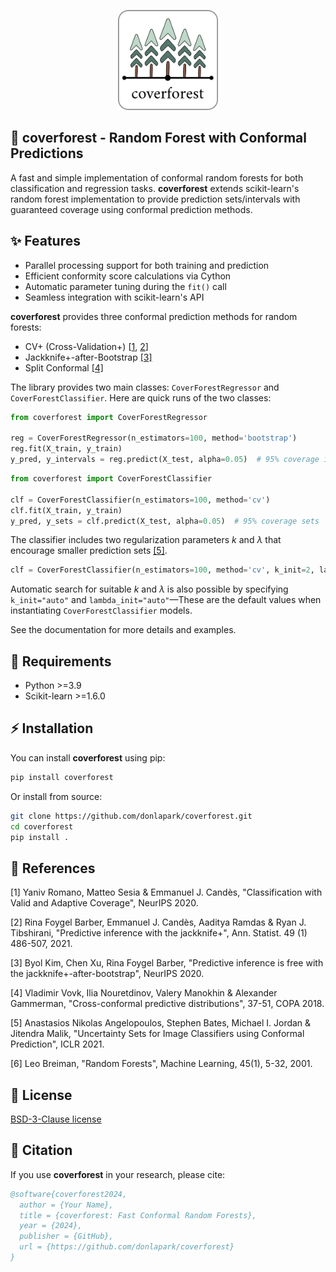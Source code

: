 <p align="center">
  <img width="160" src="https://github.com/donlapark/coverforest/raw/main/doc/images/coverforest_96.png">
</p>

## 🌳 coverforest - Random Forest with Conformal Predictions

A fast and simple implementation of conformal random forests for both classification and regression tasks. **coverforest** extends scikit-learn's random forest implementation to provide prediction sets/intervals with guaranteed coverage using conformal prediction methods.

## ✨ Features

- Parallel processing support for both training and prediction
- Efficient conformity score calculations via Cython
- Automatic parameter tuning during the `fit()` call
- Seamless integration with scikit-learn's API

**coverforest** provides three conformal prediction methods for random forests:
- CV+ (Cross-Validation+) [[1](#1), [2](#2)]
- Jackknife+-after-Bootstrap [[3]](#3)
- Split Conformal [[4]](#4)

The library provides two main classes: `CoverForestRegressor` and `CoverForestClassifier`.
Here are quick runs of the two classes:

```python
from coverforest import CoverForestRegressor

reg = CoverForestRegressor(n_estimators=100, method='bootstrap')
reg.fit(X_train, y_train)
y_pred, y_intervals = reg.predict(X_test, alpha=0.05)  # 95% coverage intervals
```

```python
from coverforest import CoverForestClassifier

clf = CoverForestClassifier(n_estimators=100, method='cv')
clf.fit(X_train, y_train)
y_pred, y_sets = clf.predict(X_test, alpha=0.05)  # 95% coverage sets
```

The classifier includes two regularization parameters $k$ and $\lambda$ that encourage smaller prediction sets [[5]](#5).

```python
clf = CoverForestClassifier(n_estimators=100, method='cv', k_init=2, lambda_init=0.1)
```

Automatic search for suitable $k$ and $\lambda$ is also possible by specifying `k_init="auto"` and `lambda_init="auto"`—These are the default values when instantiating `CoverForestClassifier` models.

See the documentation for more details and examples.

## 🔧 Requirements

- Python >=3.9
- Scikit-learn >=1.6.0

## ⚡ Installation

You can install **coverforest** using pip:

```bash
pip install coverforest
```

Or install from source:

```bash
git clone https://github.com/donlapark/coverforest.git
cd coverforest
pip install .
```

## 📖 References

<a id="1">[1]</a> Yaniv Romano, Matteo Sesia & Emmanuel J. Candès, "Classification with Valid and Adaptive Coverage", NeurIPS 2020.

<a id="1">[2]</a> Rina Foygel Barber, Emmanuel J. Candès, Aaditya Ramdas & Ryan J. Tibshirani, "Predictive inference with the jackknife+", Ann. Statist. 49 (1) 486-507, 2021.

<a id="1">[3]</a> Byol Kim, Chen Xu, Rina Foygel Barber, "Predictive inference is free with the jackknife+-after-bootstrap", NeurIPS 2020.

<a id="1">[4]</a> Vladimir Vovk, Ilia Nouretdinov, Valery Manokhin & Alexander Gammerman, "Cross-conformal predictive distributions", 37-51, COPA 2018.

<a id="1">[5]</a> Anastasios Nikolas Angelopoulos, Stephen Bates, Michael I. Jordan & Jitendra Malik, "Uncertainty Sets for Image Classifiers using Conformal Prediction", ICLR 2021.

[6] Leo Breiman, "Random Forests", Machine Learning, 45(1), 5-32, 2001.

## 📜 License

[BSD-3-Clause license](https://github.com/donlapark/coverforest/blob/main/LICENSE)

## 📝 Citation

If you use **coverforest** in your research, please cite:

```bibtex
@software{coverforest2024,
  author = {Your Name},
  title = {coverforest: Fast Conformal Random Forests},
  year = {2024},
  publisher = {GitHub},
  url = {https://github.com/donlapark/coverforest}
}
```
